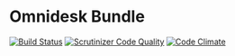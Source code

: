 Omnidesk Bundle
===============

[![Build Status](https://travis-ci.org/vragovR/omnidesk-bundle.svg?branch=master)](https://travis-ci.org/vragovR/omnidesk-bundle)
[![Scrutinizer Code Quality](https://scrutinizer-ci.com/g/vragovR/omnidesk-bundle/badges/quality-score.png?b=master)](https://scrutinizer-ci.com/g/vragovR/omnidesk-bundle/?branch=master)
[![Code Climate](https://codeclimate.com/github/vragovR/omnidesk-bundle/badges/gpa.svg)](https://codeclimate.com/github/vragovR/omnidesk-bundle)

